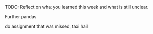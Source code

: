 TODO: Reflect on what you learned this week and what is still unclear.

Further pandas

do assignment that was missed, taxi hail